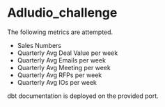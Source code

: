 # Adludio_challenge

The following metrics are attempted.

- Sales Numbers
- Quarterly Avg Deal Value per week
- Quarterly  Avg Emails per week
- Quarterly Avg Meeting per week
- Quarterly Avg RFPs per week
- Quarterly Avg IOs per week

dbt documentation is deployed on the provided port.
